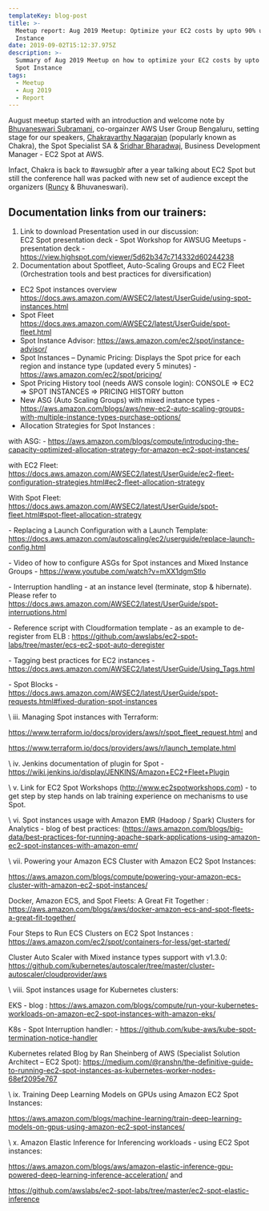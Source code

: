 ```yaml
---
templateKey: blog-post
title: >-
  Meetup report: Aug 2019 Meetup: Optimize your EC2 costs by upto 90% using Spot
  Instance
date: 2019-09-02T15:12:37.975Z
description: >-
  Summary of Aug 2019 Meetup on how to optimize your EC2 costs by upto 90% using
  Spot Instance
tags:
  - Meetup
  - Aug 2019
  - Report
---
```

August meetup started with an introduction and welcome note by [Bhuvaneswari Subramani](https://www.linkedin.com/in/bhuvanas/), co-orgainzer AWS User Group Bengaluru, setting stage for our speakers, [Chakravarthy Nagarajan](https://www.linkedin.com/in/chakravarthy-nagarajan-7653311a/) (popularly known as Chakra), the Spot Specialist SA &  [Sridhar Bharadwaj](https://www.linkedin.com/in/sridhar-bharadwaj/), Business Development Manager - EC2 Spot at AWS.

Infact, Chakra is back to #awsugblr after a year talking about EC2 Spot but still the conference hall was packed with new set of audience except the organizers ([Runcy](https://www.linkedin.com/in/runcyoommen/) & Bhuvaneswari).





## Documentation links from our trainers:

1. Link to download Presentation used in our discussion: \
   EC2 Spot  presentation deck  -  Spot Workshop for AWSUG Meetups  -  presentation deck -   <https://view.highspot.com/viewer/5d62b347c714332d60244238>
2.  Documentation about Spotfleet, Auto-Scaling Groups and EC2 Fleet (Orchestration tools and best practices for diversification)

* EC2 Spot instances overview <https://docs.aws.amazon.com/AWSEC2/latest/UserGuide/using-spot-instances.html>
* Spot Fleet\
  <https://docs.aws.amazon.com/AWSEC2/latest/UserGuide/spot-fleet.html>
* Spot Instance Advisor: <https://aws.amazon.com/ec2/spot/instance-advisor/>
* Spot Instances – Dynamic Pricing:  Displays the Spot price for each region and instance type (updated every 5 minutes) - <https://aws.amazon.com/ec2/spot/pricing/>
* Spot Pricing History tool (needs AWS console login):  CONSOLE =>  EC2 => SPOT INSTANCES => PRICING HISTORY button
* New ASG (Auto Scaling Groups) with mixed instance types -  <https://aws.amazon.com/blogs/aws/new-ec2-auto-scaling-groups-with-multiple-instance-types-purchase-options/>
* Allocation Strategies for Spot  Instances :

with ASG: - https://aws.amazon.com/blogs/compute/introducing-the-capacity-optimized-allocation-strategy-for-amazon-ec2-spot-instances/

with EC2 Fleet: https://docs.aws.amazon.com/AWSEC2/latest/UserGuide/ec2-fleet-configuration-strategies.html#ec2-fleet-allocation-strategy



With Spot Fleet:  https://docs.aws.amazon.com/AWSEC2/latest/UserGuide/spot-fleet.html#spot-fleet-allocation-strategy



\-          Replacing a Launch Configuration with a Launch Template:  https://docs.aws.amazon.com/autoscaling/ec2/userguide/replace-launch-config.html



\-          Video of how to configure ASGs for Spot instances and Mixed Instance Groups - https://www.youtube.com/watch?v=mXX1dgmStlo



\-          Interruption handling - at an instance level (terminate, stop & hibernate). Please refer to https://docs.aws.amazon.com/AWSEC2/latest/UserGuide/spot-interruptions.html



\-          Reference script with Cloudformation template - as an example to de-register from ELB :  https://github.com/awslabs/ec2-spot-labs/tree/master/ecs-ec2-spot-auto-deregister



\-          Tagging best practices for EC2 instances - https://docs.aws.amazon.com/AWSEC2/latest/UserGuide/Using_Tags.html



\-          Spot Blocks - https://docs.aws.amazon.com/AWSEC2/latest/UserGuide/spot-requests.html#fixed-duration-spot-instances



 



 



\    iii.            Managing Spot instances with Terraform:



https://www.terraform.io/docs/providers/aws/r/spot_fleet_request.html and



https://www.terraform.io/docs/providers/aws/r/launch_template.html



 



\    iv.            Jenkins documentation of plugin for Spot - https://wiki.jenkins.io/display/JENKINS/Amazon+EC2+Fleet+Plugin



 



\    v.            Link for EC2 Spot Workshops (http://www.ec2spotworkshops.com) - to get step by step hands on lab training experience on mechanisms to use Spot.



 



\    vi.            Spot instances usage with Amazon EMR (Hadoop / Spark) Clusters for Analytics - blog of best practices: (https://aws.amazon.com/blogs/big-data/best-practices-for-running-apache-spark-applications-using-amazon-ec2-spot-instances-with-amazon-emr/



 



\    vii.            Powering your Amazon ECS Cluster with Amazon EC2 Spot Instances:



https://aws.amazon.com/blogs/compute/powering-your-amazon-ecs-cluster-with-amazon-ec2-spot-instances/



Docker, Amazon ECS, and Spot Fleets: A Great Fit Together :  https://aws.amazon.com/blogs/aws/docker-amazon-ecs-and-spot-fleets-a-great-fit-together/



Four Steps to Run ECS Clusters on EC2 Spot Instances  : https://aws.amazon.com/ec2/spot/containers-for-less/get-started/

Cluster Auto Scaler with Mixed instance types support with v1.3.0:      https://github.com/kubernetes/autoscaler/tree/master/cluster-autoscaler/cloudprovider/aws



 



\    viii.            Spot instances usage for Kubernetes clusters:



EKS - blog : https://aws.amazon.com/blogs/compute/run-your-kubernetes-workloads-on-amazon-ec2-spot-instances-with-amazon-eks/



K8s - Spot Interruption handler:  - https://github.com/kube-aws/kube-spot-termination-notice-handler



Kubernetes related Blog by Ran Sheinberg of AWS (Specialist Solution Architect – EC2 Spot): https://medium.com/@ranshn/the-definitive-guide-to-running-ec2-spot-instances-as-kubernetes-worker-nodes-68ef2095e767



 



 



\    ix.            Training Deep Learning Models on GPUs using Amazon EC2 Spot Instances:   



https://aws.amazon.com/blogs/machine-learning/train-deep-learning-models-on-gpus-using-amazon-ec2-spot-instances/



 



\    x.            Amazon Elastic Inference for Inferencing workloads - using EC2 Spot instances:



https://aws.amazon.com/blogs/aws/amazon-elastic-inference-gpu-powered-deep-learning-inference-acceleration/ and



https://github.com/awslabs/ec2-spot-labs/tree/master/ec2-spot-elastic-inference
